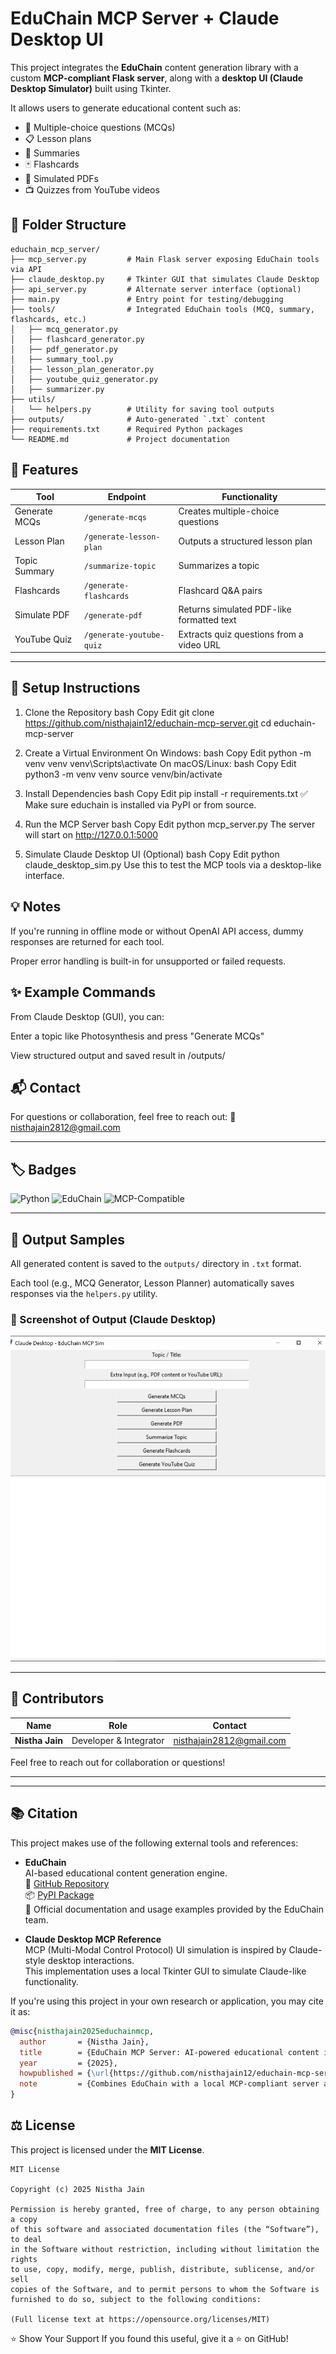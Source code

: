 # EduChain MCP Server + Claude Desktop UI

This project integrates the **EduChain** content generation library with a custom **MCP-compliant Flask server**, 
along with a **desktop UI (Claude Desktop Simulator)** built using Tkinter.

It allows users to generate educational content such as:
- 📘 Multiple-choice questions (MCQs)
- 📋 Lesson plans
- 📄 Summaries
- 🃏 Flashcards
- 📎 Simulated PDFs
- 📺 Quizzes from YouTube videos

## 🧱 Folder Structure

```
educhain_mcp_server/
├── mcp_server.py         # Main Flask server exposing EduChain tools via API
├── claude_desktop.py     # Tkinter GUI that simulates Claude Desktop
├── api_server.py         # Alternate server interface (optional)
├── main.py               # Entry point for testing/debugging
├── tools/                # Integrated EduChain tools (MCQ, summary, flashcards, etc.)
│   ├── mcq_generator.py
│   ├── flashcard_generator.py
│   ├── pdf_generator.py
│   ├── summary_tool.py
│   ├── lesson_plan_generator.py
│   ├── youtube_quiz_generator.py
│   ├── summarizer.py
├── utils/
│   └── helpers.py        # Utility for saving tool outputs
├── outputs/              # Auto-generated `.txt` content
├── requirements.txt      # Required Python packages
└── README.md             # Project documentation
```


## 🚀 Features

| Tool               | Endpoint                  | Functionality                              |
|--------------------|---------------------------|---------------------------------------------|
| Generate MCQs      | `/generate-mcqs`          | Creates multiple-choice questions           |
| Lesson Plan        | `/generate-lesson-plan`   | Outputs a structured lesson plan            |
| Topic Summary      | `/summarize-topic`        | Summarizes a topic                          |
| Flashcards         | `/generate-flashcards`    | Flashcard Q&A pairs                         |
| Simulate PDF       | `/generate-pdf`           | Returns simulated PDF-like formatted text   |
| YouTube Quiz       | `/generate-youtube-quiz`  | Extracts quiz questions from a video URL    |

---

## 🚀 Setup Instructions
1. Clone the Repository
bash
Copy
Edit
git clone https://github.com/nisthajain12/educhain-mcp-server.git
cd educhain-mcp-server

2. Create a Virtual Environment
On Windows:
bash
Copy
Edit
python -m venv venv
venv\Scripts\activate
On macOS/Linux:
bash
Copy
Edit
python3 -m venv venv
source venv/bin/activate
3. Install Dependencies
bash
Copy
Edit
pip install -r requirements.txt
✅ Make sure educhain is installed via PyPI or from source.

4. Run the MCP Server
bash
Copy
Edit
python mcp_server.py
The server will start on http://127.0.0.1:5000

5. Simulate Claude Desktop UI (Optional)
bash
Copy
Edit
python claude_desktop_sim.py
Use this to test the MCP tools via a desktop-like interface.


## 💡 Notes

If you're running in offline mode or without OpenAI API access, dummy responses are returned for each tool.

Proper error handling is built-in for unsupported or failed requests.

## ✨ Example Commands

From Claude Desktop (GUI), you can:

Enter a topic like Photosynthesis and press "Generate MCQs"

View structured output and saved result in /outputs/


## 📬 Contact
For questions or collaboration, feel free to reach out:
📧 nisthajain2812@gmail.com

---

## 🏷️ Badges

![Python](https://img.shields.io/badge/Python-3.10-blue?logo=python&logoColor=white)
![EduChain](https://img.shields.io/badge/Powered_by-EduChain-purple?style=flat&logo=github)
![MCP-Compatible](https://img.shields.io/badge/MCP-Compatible-green?style=flat)

---

## 📂 Output Samples

All generated content is saved to the `outputs/` directory in `.txt` format.

Each tool (e.g., MCQ Generator, Lesson Planner) automatically saves responses via the `helpers.py` utility.

### 📸 Screenshot of Output (Claude Desktop)

![Claude_desktop_sim](https://raw.githubusercontent.com/nisthajain12/educhain-mcp-server/refs/heads/main/Screenshot%20(79).png)

---

## 👥 Contributors

| Name         | Role                        | Contact                       |
|--------------|-----------------------------|-------------------------------|
| **Nistha Jain** | Developer & Integrator      | [nisthajain2812@gmail.com](mailto:nisthajain2812@gmail.com) |

Feel free to reach out for collaboration or questions!

---
---

## 📚 Citation

This project makes use of the following external tools and references:

- **EduChain**  
  AI-based educational content generation engine.  
  🔗 [GitHub Repository](https://github.com/bollwarm/educhain)  
  📦 [PyPI Package](https://pypi.org/project/educhain/)  
  📖 Official documentation and usage examples provided by the EduChain team.

- **Claude Desktop MCP Reference**  
  MCP (Multi-Modal Control Protocol) UI simulation is inspired by Claude-style desktop interactions.  
  This implementation uses a local Tkinter GUI to simulate Claude-like functionality.

If you're using this project in your own research or application, you may cite it as:

```bibtex
@misc{nisthajain2025educhainmcp,
  author       = {Nistha Jain},
  title        = {EduChain MCP Server: AI-powered educational content interface},
  year         = {2025},
  howpublished = {\url{https://github.com/nisthajain12/educhain-mcp-server}},
  note         = {Combines EduChain with a local MCP-compliant server and Claude-style desktop UI.}
}

```
## ⚖️ License

This project is licensed under the **MIT License**.

```text
MIT License

Copyright (c) 2025 Nistha Jain

Permission is hereby granted, free of charge, to any person obtaining a copy
of this software and associated documentation files (the “Software”), to deal
in the Software without restriction, including without limitation the rights
to use, copy, modify, merge, publish, distribute, sublicense, and/or sell
copies of the Software, and to permit persons to whom the Software is
furnished to do so, subject to the following conditions:

(Full license text at https://opensource.org/licenses/MIT)
```
⭐️ Show Your Support
If you found this useful, give it a ⭐️ on GitHub!


